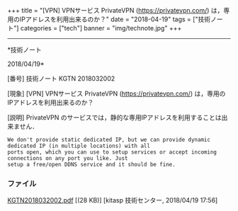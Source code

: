 ﻿+++
title = "[VPN] VPNサービス PrivateVPN (https://privatevpn.com/) は，専用のIPアドレスを利用出来るのか？"
date = "2018-04-19"
tags = ["技術ノート"]
categories = ["tech"]
banner = "img/technote.jpg"
+++

-----------------------------------------------------------------------------------------------------------------------------

*技術ノート

2018/04/19*


[番号]
技術ノート KGTN 2018032002

[現象]
[VPN] VPNサービス PrivateVPN (<https://privatevpn.com/>)
は，専用のIPアドレスを利用出来るのか？

[説明]
PrivateVPN
のサービスでは，静的な専用IPアドレスを利用することは出来ません．

    We don't provide static dedicated IP, but we can provide dynamic dedicated IP (in multiple locations) with all
    ports open, which you can use to setup services or accept incoming connections on any port you like. Just
    setup a free/open DDNS service and it should be fine.


### ファイル

 
 


[KGTN2018032002.pdf](http://techreport.kitasp.net/attachments/download/4002/KGTN2018032002.pdf)
 [(28 KB)] [kitasp 技術センター, 2018/04/19
17:56]


 


 

